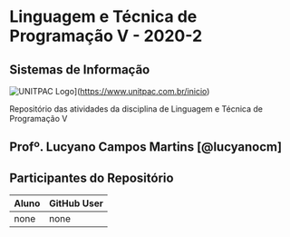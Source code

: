 # Linguagem e Técnica de Programação V - 2020-2
## Sistemas de Informação

![UNITPAC Logo](https://www.unitpac.com.br/imagens/unitpac-logo-206.png)](https://www.unitpac.com.br/inicio)

Repositório das atividades da disciplina de Linguagem e Técnica de Programação V

## Profº. Lucyano Campos Martins [@lucyanocm]

## Participantes do Repositório

| Aluno | GitHub User |
| ------ | ------ |
| none | none |

